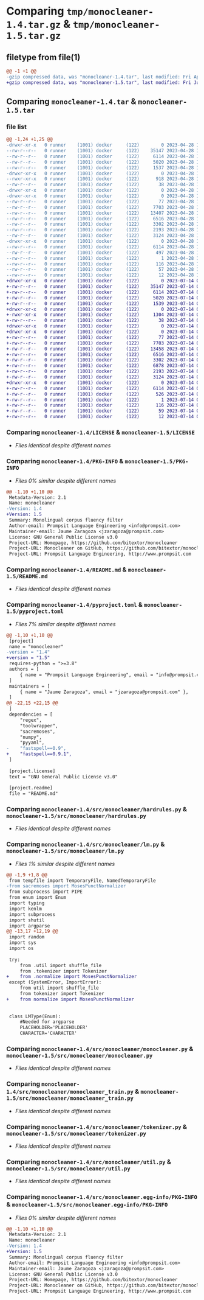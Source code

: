 # Comparing `tmp/monocleaner-1.4.tar.gz` & `tmp/monocleaner-1.5.tar.gz`

## filetype from file(1)

```diff
@@ -1 +1 @@
-gzip compressed data, was "monocleaner-1.4.tar", last modified: Fri Apr 28 14:17:39 2023, max compression
+gzip compressed data, was "monocleaner-1.5.tar", last modified: Fri Jul 14 09:43:28 2023, max compression
```

## Comparing `monocleaner-1.4.tar` & `monocleaner-1.5.tar`

### file list

```diff
@@ -1,24 +1,25 @@
-drwxr-xr-x   0 runner    (1001) docker     (122)        0 2023-04-28 14:17:39.233454 monocleaner-1.4/
--rw-r--r--   0 runner    (1001) docker     (122)    35147 2023-04-28 14:17:26.000000 monocleaner-1.4/LICENSE
--rw-r--r--   0 runner    (1001) docker     (122)     6114 2023-04-28 14:17:39.233454 monocleaner-1.4/PKG-INFO
--rw-r--r--   0 runner    (1001) docker     (122)     5020 2023-04-28 14:17:26.000000 monocleaner-1.4/README.md
--rw-r--r--   0 runner    (1001) docker     (122)     1537 2023-04-28 14:17:26.000000 monocleaner-1.4/pyproject.toml
-drwxr-xr-x   0 runner    (1001) docker     (122)        0 2023-04-28 14:17:39.229453 monocleaner-1.4/scripts/
--rwxr-xr-x   0 runner    (1001) docker     (122)      918 2023-04-28 14:17:26.000000 monocleaner-1.4/scripts/monocleaner-download
--rw-r--r--   0 runner    (1001) docker     (122)       38 2023-04-28 14:17:39.233454 monocleaner-1.4/setup.cfg
-drwxr-xr-x   0 runner    (1001) docker     (122)        0 2023-04-28 14:17:39.229453 monocleaner-1.4/src/
-drwxr-xr-x   0 runner    (1001) docker     (122)        0 2023-04-28 14:17:39.233454 monocleaner-1.4/src/monocleaner/
--rw-r--r--   0 runner    (1001) docker     (122)       77 2023-04-28 14:17:26.000000 monocleaner-1.4/src/monocleaner/__init__.py
--rw-r--r--   0 runner    (1001) docker     (122)     7703 2023-04-28 14:17:26.000000 monocleaner-1.4/src/monocleaner/hardrules.py
--rw-r--r--   0 runner    (1001) docker     (122)    13407 2023-04-28 14:17:26.000000 monocleaner-1.4/src/monocleaner/lm.py
--rw-r--r--   0 runner    (1001) docker     (122)     6516 2023-04-28 14:17:26.000000 monocleaner-1.4/src/monocleaner/monocleaner.py
--rw-r--r--   0 runner    (1001) docker     (122)     3302 2023-04-28 14:17:26.000000 monocleaner-1.4/src/monocleaner/monocleaner_train.py
--rw-r--r--   0 runner    (1001) docker     (122)     2193 2023-04-28 14:17:26.000000 monocleaner-1.4/src/monocleaner/tokenizer.py
--rw-r--r--   0 runner    (1001) docker     (122)     3124 2023-04-28 14:17:26.000000 monocleaner-1.4/src/monocleaner/util.py
-drwxr-xr-x   0 runner    (1001) docker     (122)        0 2023-04-28 14:17:39.233454 monocleaner-1.4/src/monocleaner.egg-info/
--rw-r--r--   0 runner    (1001) docker     (122)     6114 2023-04-28 14:17:39.000000 monocleaner-1.4/src/monocleaner.egg-info/PKG-INFO
--rw-r--r--   0 runner    (1001) docker     (122)      497 2023-04-28 14:17:39.000000 monocleaner-1.4/src/monocleaner.egg-info/SOURCES.txt
--rw-r--r--   0 runner    (1001) docker     (122)        1 2023-04-28 14:17:39.000000 monocleaner-1.4/src/monocleaner.egg-info/dependency_links.txt
--rw-r--r--   0 runner    (1001) docker     (122)      116 2023-04-28 14:17:39.000000 monocleaner-1.4/src/monocleaner.egg-info/entry_points.txt
--rw-r--r--   0 runner    (1001) docker     (122)       57 2023-04-28 14:17:39.000000 monocleaner-1.4/src/monocleaner.egg-info/requires.txt
--rw-r--r--   0 runner    (1001) docker     (122)       12 2023-04-28 14:17:39.000000 monocleaner-1.4/src/monocleaner.egg-info/top_level.txt
+drwxr-xr-x   0 runner    (1001) docker     (122)        0 2023-07-14 09:43:28.646980 monocleaner-1.5/
+-rw-r--r--   0 runner    (1001) docker     (122)    35147 2023-07-14 09:43:13.000000 monocleaner-1.5/LICENSE
+-rw-r--r--   0 runner    (1001) docker     (122)     6114 2023-07-14 09:43:28.646980 monocleaner-1.5/PKG-INFO
+-rw-r--r--   0 runner    (1001) docker     (122)     5020 2023-07-14 09:43:13.000000 monocleaner-1.5/README.md
+-rw-r--r--   0 runner    (1001) docker     (122)     1539 2023-07-14 09:43:13.000000 monocleaner-1.5/pyproject.toml
+drwxr-xr-x   0 runner    (1001) docker     (122)        0 2023-07-14 09:43:28.642980 monocleaner-1.5/scripts/
+-rwxr-xr-x   0 runner    (1001) docker     (122)     1304 2023-07-14 09:43:13.000000 monocleaner-1.5/scripts/monocleaner-download
+-rw-r--r--   0 runner    (1001) docker     (122)       38 2023-07-14 09:43:28.646980 monocleaner-1.5/setup.cfg
+drwxr-xr-x   0 runner    (1001) docker     (122)        0 2023-07-14 09:43:28.642980 monocleaner-1.5/src/
+drwxr-xr-x   0 runner    (1001) docker     (122)        0 2023-07-14 09:43:28.646980 monocleaner-1.5/src/monocleaner/
+-rw-r--r--   0 runner    (1001) docker     (122)       77 2023-07-14 09:43:13.000000 monocleaner-1.5/src/monocleaner/__init__.py
+-rw-r--r--   0 runner    (1001) docker     (122)     7703 2023-07-14 09:43:13.000000 monocleaner-1.5/src/monocleaner/hardrules.py
+-rw-r--r--   0 runner    (1001) docker     (122)    13458 2023-07-14 09:43:13.000000 monocleaner-1.5/src/monocleaner/lm.py
+-rw-r--r--   0 runner    (1001) docker     (122)     6516 2023-07-14 09:43:13.000000 monocleaner-1.5/src/monocleaner/monocleaner.py
+-rw-r--r--   0 runner    (1001) docker     (122)     3302 2023-07-14 09:43:13.000000 monocleaner-1.5/src/monocleaner/monocleaner_train.py
+-rw-r--r--   0 runner    (1001) docker     (122)     6878 2023-07-14 09:43:13.000000 monocleaner-1.5/src/monocleaner/normalize.py
+-rw-r--r--   0 runner    (1001) docker     (122)     2193 2023-07-14 09:43:13.000000 monocleaner-1.5/src/monocleaner/tokenizer.py
+-rw-r--r--   0 runner    (1001) docker     (122)     3124 2023-07-14 09:43:13.000000 monocleaner-1.5/src/monocleaner/util.py
+drwxr-xr-x   0 runner    (1001) docker     (122)        0 2023-07-14 09:43:28.646980 monocleaner-1.5/src/monocleaner.egg-info/
+-rw-r--r--   0 runner    (1001) docker     (122)     6114 2023-07-14 09:43:28.000000 monocleaner-1.5/src/monocleaner.egg-info/PKG-INFO
+-rw-r--r--   0 runner    (1001) docker     (122)      526 2023-07-14 09:43:28.000000 monocleaner-1.5/src/monocleaner.egg-info/SOURCES.txt
+-rw-r--r--   0 runner    (1001) docker     (122)        1 2023-07-14 09:43:28.000000 monocleaner-1.5/src/monocleaner.egg-info/dependency_links.txt
+-rw-r--r--   0 runner    (1001) docker     (122)      116 2023-07-14 09:43:28.000000 monocleaner-1.5/src/monocleaner.egg-info/entry_points.txt
+-rw-r--r--   0 runner    (1001) docker     (122)       59 2023-07-14 09:43:28.000000 monocleaner-1.5/src/monocleaner.egg-info/requires.txt
+-rw-r--r--   0 runner    (1001) docker     (122)       12 2023-07-14 09:43:28.000000 monocleaner-1.5/src/monocleaner.egg-info/top_level.txt
```

### Comparing `monocleaner-1.4/LICENSE` & `monocleaner-1.5/LICENSE`

 * *Files identical despite different names*

### Comparing `monocleaner-1.4/PKG-INFO` & `monocleaner-1.5/PKG-INFO`

 * *Files 0% similar despite different names*

```diff
@@ -1,10 +1,10 @@
 Metadata-Version: 2.1
 Name: monocleaner
-Version: 1.4
+Version: 1.5
 Summary: Monolingual corpus fluency filter
 Author-email: Prompsit Language Engineering <info@prompsit.com>
 Maintainer-email: Jaume Zaragoza <jzaragoza@prompsit.com>
 License: GNU General Public License v3.0
 Project-URL: Homepage, https://github.com/bitextor/monocleaner
 Project-URL: Monocleaner on GitHub, https://github.com/bitextor/monocleaner
 Project-URL: Prompsit Language Engineering, http://www.prompsit.com
```

### Comparing `monocleaner-1.4/README.md` & `monocleaner-1.5/README.md`

 * *Files identical despite different names*

### Comparing `monocleaner-1.4/pyproject.toml` & `monocleaner-1.5/pyproject.toml`

 * *Files 7% similar despite different names*

```diff
@@ -1,10 +1,10 @@
 [project]
 name = "monocleaner"
-version = "1.4"
+version = "1.5"
 requires-python = ">=3.8"
 authors = [
     { name = "Prompsit Language Engineering", email = "info@prompsit.com" },
 ]
 maintainers = [
     { name = "Jaume Zaragoza", email = "jzaragoza@prompsit.com" },
 ]
@@ -22,15 +22,15 @@
 ]
 dependencies = [
     "regex",
     "toolwrapper",
     "sacremoses",
     "numpy",
     "pyyaml",
-    "fastspell==0.9",
+    "fastspell==0.9.1",
 ]
 
 [project.license]
 text = "GNU General Public License v3.0"
 
 [project.readme]
 file = "README.md"
```

### Comparing `monocleaner-1.4/src/monocleaner/hardrules.py` & `monocleaner-1.5/src/monocleaner/hardrules.py`

 * *Files identical despite different names*

### Comparing `monocleaner-1.4/src/monocleaner/lm.py` & `monocleaner-1.5/src/monocleaner/lm.py`

 * *Files 1% similar despite different names*

```diff
@@ -1,9 +1,8 @@
 from tempfile import TemporaryFile, NamedTemporaryFile
-from sacremoses import MosesPunctNormalizer
 from subprocess import PIPE
 from enum import Enum
 import typing
 import kenlm
 import subprocess
 import shutil
 import argparse
@@ -13,17 +12,19 @@
 import random
 import sys
 import os
 
 try:
     from .util import shuffle_file
     from .tokenizer import Tokenizer
+    from .normalize import MosesPunctNormalizer
 except (SystemError, ImportError):
     from util import shuffle_file
     from tokenizer import Tokenizer
+    from normalize import MosesPunctNormalizer
 
 
 class LMType(Enum):
     #Needed for argparse
     PLACEHOLDER='PLACEHOLDER'
     CHARACTER='CHARACTER'
```

### Comparing `monocleaner-1.4/src/monocleaner/monocleaner.py` & `monocleaner-1.5/src/monocleaner/monocleaner.py`

 * *Files identical despite different names*

### Comparing `monocleaner-1.4/src/monocleaner/monocleaner_train.py` & `monocleaner-1.5/src/monocleaner/monocleaner_train.py`

 * *Files identical despite different names*

### Comparing `monocleaner-1.4/src/monocleaner/tokenizer.py` & `monocleaner-1.5/src/monocleaner/tokenizer.py`

 * *Files identical despite different names*

### Comparing `monocleaner-1.4/src/monocleaner/util.py` & `monocleaner-1.5/src/monocleaner/util.py`

 * *Files identical despite different names*

### Comparing `monocleaner-1.4/src/monocleaner.egg-info/PKG-INFO` & `monocleaner-1.5/src/monocleaner.egg-info/PKG-INFO`

 * *Files 0% similar despite different names*

```diff
@@ -1,10 +1,10 @@
 Metadata-Version: 2.1
 Name: monocleaner
-Version: 1.4
+Version: 1.5
 Summary: Monolingual corpus fluency filter
 Author-email: Prompsit Language Engineering <info@prompsit.com>
 Maintainer-email: Jaume Zaragoza <jzaragoza@prompsit.com>
 License: GNU General Public License v3.0
 Project-URL: Homepage, https://github.com/bitextor/monocleaner
 Project-URL: Monocleaner on GitHub, https://github.com/bitextor/monocleaner
 Project-URL: Prompsit Language Engineering, http://www.prompsit.com
```

